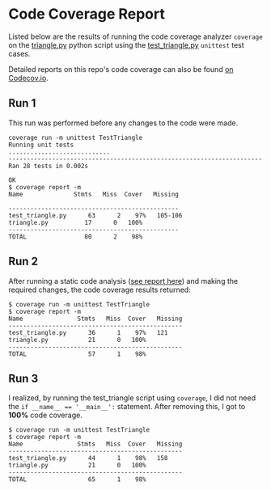 # Code Coverage Report
Listed below are the results of running the code coverage analyzer `coverage` on the [triangle.py](../triangle.py) python script using the [test_triangle.py](../test_triangle.py) `unittest` test cases.

Detailed reports on this repo's code coverage can also be found [on Codecov.io](https://app.codecov.io/gh/vherzog/ssw567-hw2).

## Run 1
This run was performed before any changes to the code were made.
```
coverage run -m unittest TestTriangle
Running unit tests
............................
----------------------------------------------------------------------
Ran 28 tests in 0.002s

OK
$ coverage report -m
Name              Stmts   Miss  Cover   Missing

-----------------------------------------------
test_triangle.py      63      2    97%   105-106
triangle.py          17      0   100%
-----------------------------------------------
TOTAL                80      2    98%
```

## Run 2
After running a static code analysis ([see report here](./StaticAnalysisRuns.md)) and making the required changes, the code coverage results returned:
```
$ coverage run -m unittest TestTriangle
$ coverage report -m
Name               Stmts   Miss  Cover   Missing
------------------------------------------------
test_triangle.py      36      1    97%   121
triangle.py           21      0   100%
------------------------------------------------
TOTAL                 57      1    98%
```

## Run 3
I realized, by running the test_triangle script using `coverage`, I did not need the `if __name__ == '__main__':` statement. After removing this, I got to **100%** code coverage.
```
$ coverage run -m unittest TestTriangle
$ coverage report -m
Name               Stmts   Miss  Cover   Missing
------------------------------------------------
test_triangle.py      44      1    98%   158
triangle.py           21      0   100%
------------------------------------------------
TOTAL                 65      1    98%
```
